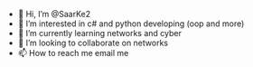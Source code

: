 - 👋 Hi, I’m @SaarKe2
- 👀 I’m interested in c# and python developing (oop and more) 
- 🌱 I’m currently learning networks and cyber 
- 💞️ I’m looking to collaborate on networks 
- 📫 How to reach me email me

<!---
SaarKe2/SaarKe2 is a ✨ special ✨ repository because its `README.md` (this file) appears on your GitHub profile.
You can click the Preview link to take a look at your changes.
--->
